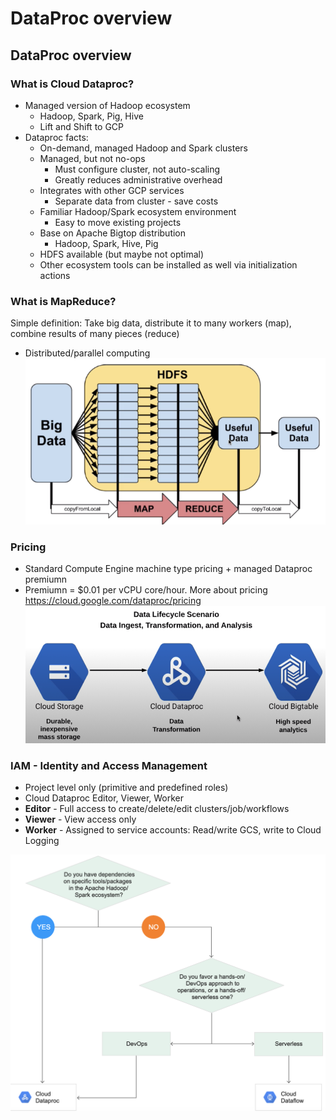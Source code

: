 # DataProc overview
## DataProc overview 
### What is Cloud Dataproc?
- Managed version of Hadoop ecosystem
  - Hadoop, Spark, Pig, Hive
  - Lift and Shift to GCP
- Dataproc facts:
  - On-demand, managed Hadoop and Spark clusters
  - Managed, but not no-ops
    - Must configure cluster, not auto-scaling
    - Greatly reduces administrative overhead
  - Integrates with other GCP services
    - Separate data from cluster - save costs
  - Familiar Hadoop/Spark ecosystem environment
    - Easy to move existing projects
  - Base on Apache Bigtop distribution
    - Hadoop, Spark, Hive, Pig
  - HDFS available (but maybe not optimal)
  - Other ecosystem tools can be installed as well via initialization actions
### What is MapReduce?
Simple definition: Take big data, distribute it to many workers (map), combine results of many pieces (reduce)
- Distributed/parallel computing
![What is MapReduce?](./image/4-3-1.png "What is MapReduce?")
###  Pricing
- Standard Compute Engine machine type pricing + managed Dataproc premiumn
- Premiumn = $0.01 per vCPU core/hour. More about pricing https://cloud.google.com/dataproc/pricing 
![Data Lifecyle Scenario](./image/4-3-2.png "Data Lifecyle Scenario")
### IAM - Identity and Access Management
- Project level only (primitive and predefined roles)
- Cloud Dataproc Editor, Viewer, Worker
- **Editor** - Full access to create/delete/edit clusters/job/workflows
- **Viewer** - View access only
- **Worker** - Assigned to service accounts: Read/write GCS, write to Cloud Logging

![Dataflow vs Dataproc? Beam vs Hadoop/Spark?](./image/4-2-4.png "Dataflow vs Dataproc? Beam vs Hadoop/Spark?")
